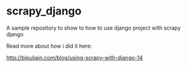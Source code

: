 # scrapy_django
A sample repository to show to how to use django project with scrapy django

Read more about how i did it here:

http://bipuljain.com/blog/using-scrapy-with-django-14

